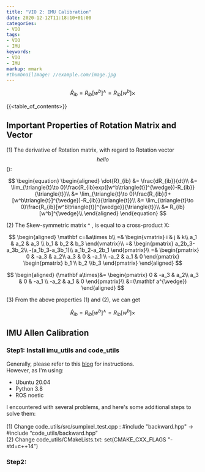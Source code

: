 ```yaml
---
title: "VIO 2: IMU Calibration"
date: 2020-12-12T11:18:10+01:00
categories:
- VIO
tags:
- VIO
- IMU
keywords:
- VIO
- IMU
markup: mmark
#thumbnailImage: //example.com/image.jpg
---
```

$$
\dot{R}_{ib} = R_{ib}[w^b]^{\wedge} = R_{ib}[w^b]\times
$$
<!--more-->

{{<table_of_contents>}}

## Important Properties of Rotation Matrix and Vector

(1) The derivative of Rotation matrix, with regard to Rotation vector $$ hello $$   ():

$$
\begin{equation}
\begin{aligned}
\dot{R}_{ib} &= \frac{dR_{ib}}{dt}\\
&= \lim_{\triangle{t}\to 0}\frac{R_{ib}exp([w^b\triangle{t}]^{\wedge})-R_{ib}}{\triangle{t}}\\
&= \lim_{\triangle{t}\to 0}\frac{R_{ib}(I+[w^b\triangle{t}]^{\wedge})-R_{ib}}{\triangle{t}}\\
&= \lim_{\triangle{t}\to 0}\frac{R_{ib}[w^b\triangle{t}]^{\wedge}}{\triangle{t}}\\
&= R_{ib}[w^b]^{\wedge}\\
\end{aligned}
\end{equation}
$$


(2) The Skew-symmetric matrix ^ , is equal to a cross-product X:

$$
\begin{aligned}
\mathbf c=&a\times b\\
=&
\begin{vmatrix}
i & j & k\\
a_1 & a_2 & a_3 \\
b_1 & b_2 & b_3
\end{vmatrix}\\
=&
\begin{pmatrix}
a_2b_3-a_3b_2\\
-(a_1b_3-a_3b_1)\\
a_1b_2-a_2b_1
\end{pmatrix}\\
=&
\begin{pmatrix}
0 & -a_3 & a_2\\
a_3 & 0 & -a_1 \\
-a_2 & a_1 & 0
\end{pmatrix}
\begin{pmatrix}
b_1 \\ b_2 \\b_3
\end{pmatrix}
\end{aligned}
$$

$$
\begin{aligned}
(\mathbf a\times)&=
\begin{pmatrix}
0 & -a_3 & a_2\\
a_3 & 0 & -a_1 \\
-a_2 & a_1 & 0
\end{pmatrix}\\
&=(\mathbf a^{\wedge})
\end{aligned}
$$



(3) From the above properties (1) and (2), we can get 

$$
\dot{R}_{ib} = R_{ib}[w^b]^{\wedge} = R_{ib}[w^b]\times
$$

## IMU Allen Calibration
### Step1: Install imu_utils and code_utils
Generally, please refer to this [blog](https://blog.csdn.net/cuifeng1993/article/details/107420874) for instructions.\
However, as I'm using:
- Ubuntu 20.04
- Python 3.8
- ROS noetic

I encountered with several problems, and here's some additional steps to solve them:\
\
(1) Change code_utils/src/sumpixel_test.cpp : #include "backward.hpp" -> #include “code_utils/backward.hpp”\
(2) Change code_utils/CMakeLists.txt: set(CMAKE_CXX_FLAGS "-std=c++14")
### Step2: 


